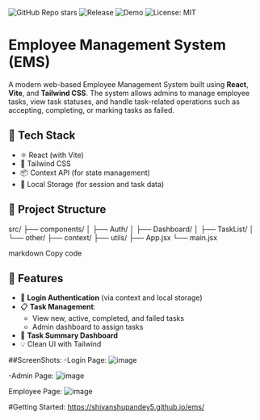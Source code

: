 ![GitHub Repo stars](https://img.shields.io/github/stars/Shivanshupandey5/ems?style=social)
![Release](https://img.shields.io/github/v/release/Shivanshupandey5/ems)
![Demo](https://img.shields.io/website?url=https%3A%2F%2Fshivanshupandey5.github.io%2Fems%2F)
![License: MIT](https://img.shields.io/badge/license-MIT-green)


# Employee Management System (EMS)

A modern web-based Employee Management System built using **React**, **Vite**, and **Tailwind CSS**. The system allows admins to manage employee tasks, view task statuses, and handle task-related operations such as accepting, completing, or marking tasks as failed.

## 🔧 Tech Stack

- ⚛️ React (with Vite)
- 🎨 Tailwind CSS
- 📦 Context API (for state management)
- 🧠 Local Storage (for session and task data)

## 📁 Project Structure

src/
├── components/
│ ├── Auth/
│ ├── Dashboard/
│ ├── TaskList/
│ └── other/
├── context/
├── utils/
├── App.jsx
└── main.jsx

markdown
Copy code

## 🚀 Features

- 🔐 **Login Authentication** (via context and local storage)
- 📋 **Task Management**:
  - View new, active, completed, and failed tasks
  - Admin dashboard to assign tasks
- 🧾 **Task Summary Dashboard**
- 💡 Clean UI with Tailwind

##ScreenShots:
-Login Page:
![image](https://github.com/user-attachments/assets/1df9affa-d5a4-4956-a31e-296450d538ac)

-Admin Page:
![image](https://github.com/user-attachments/assets/181e7625-8c5f-4378-9d21-3983f9ee76c7)

Employee Page:
![image](https://github.com/user-attachments/assets/2c2a5e1a-e565-40c5-aa2d-c1c15fb2ec76)

#Getting Started:
https://shivanshupandey5.github.io/ems/
